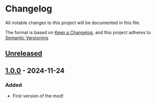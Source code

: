 # Changelog

All notable changes to this project will be documented in this file.

The format is based on [Keep a Changelog](https://keepachangelog.com/en/1.1.0/),
and this project adheres to [Semantic Versioning](https://semver.org/spec/v2.0.0.html).

## [Unreleased]

## [1.0.0] - 2024-11-24

### Added

- First version of the mod!

[unreleased]: https://github.com/Sandwichie123/Fresh-File-Speedrun-Mod/compare/1.0.0...HEAD
[1.0.0]: https://github.com/Sandwichie123/Fresh-File-Speedrun-Mod/compare/673f574996d1380dc477a7307376dbe39f6fae86...1.0.0
